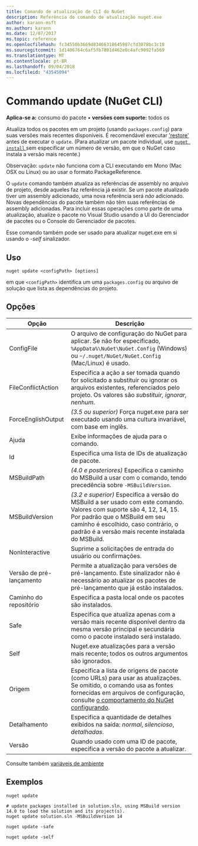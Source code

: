 ```yaml
---
title: Comando de atualização de CLI do NuGet
description: Referência do comando de atualização nuget.exe
author: karann-msft
ms.author: karann
ms.date: 12/07/2017
ms.topic: reference
ms.openlocfilehash: fc34550b3669d83466318645987cfd3078bc3c18
ms.sourcegitcommit: 1d1406764c6af5fb7801d462e0c4afc9092fa569
ms.translationtype: MT
ms.contentlocale: pt-BR
ms.lasthandoff: 09/04/2018
ms.locfileid: "43545094"
---
```

# <a name="update-command-nuget-cli"></a>Commando update (NuGet CLI)

**Aplica-se a:** consumo do pacote &bullet; **versões com suporte:** todos os

Atualiza todos os pacotes em um projeto (usando `packages.config`) para suas versões mais recentes disponíveis. É recomendável executar ['restore'](cli-ref-restore.md) antes de executar o `update`. (Para atualizar um pacote individual, use [ `nuget install` ](cli-ref-install.md) sem especificar um número de versão, em que o NuGet caso instala a versão mais recente.)

Observação: `update` não funciona com a CLI executando em Mono (Mac OSX ou Linux) ou ao usar o formato PackageReference.

O `update` comando também atualiza as referências de assembly no arquivo de projeto, desde aqueles faz referência já existir. Se um pacote atualizado tiver um assembly adicionado, uma nova referência será *não* adicionado. Novas dependências do pacote também não têm suas referências de assembly adicionadas. Para incluir essas operações como parte de uma atualização, atualize o pacote no Visual Studio usando a UI do Gerenciador de pacotes ou o Console do Gerenciador de pacotes.

Esse comando também pode ser usado para atualizar nuget.exe em si usando o *-self* sinalizador.

## <a name="usage"></a>Uso

```cli
nuget update <configPath> [options]
```

em que `<configPath>` identifica um uma `packages.config` ou arquivo de solução que lista as dependências do projeto.

## <a name="options"></a>Opções

| Opção | Descrição |
| --- | --- |
| ConfigFile | O arquivo de configuração do NuGet para aplicar. Se não for especificado, `%AppData%\NuGet\NuGet.Config` (Windows) ou `~/.nuget/NuGet/NuGet.Config` (Mac/Linux) é usado.|
| FileConflictAction | Especifica a ação a ser tomada quando for solicitado a substituir ou ignorar os arquivos existentes, referenciados pelo projeto. Os valores são *substituir, ignorar, nenhum*. |
| ForceEnglishOutput | *(3.5 ou superior)*  Força nuget.exe para ser executado usando uma cultura invariável, com base em inglês. |
| Ajuda | Exibe informações de ajuda para o comando. |
| Id | Especifica uma lista de IDs de atualização de pacote. |
| MSBuildPath | *(4.0 e posteriores)*  Especifica o caminho do MSBuild a usar com o comando, tendo precedência sobre `-MSBuildVersion`. |
| MSBuildVersion | *(3.2 e superior)*  Especifica a versão do MSBuild a ser usado com este comando. Valores com suporte são 4, 12, 14, 15. Por padrão que o MSBuild em seu caminho é escolhido, caso contrário, o padrão é a versão mais recente instalada do MSBuild. |
| NonInteractive | Suprime a solicitações de entrada do usuário ou confirmações. |
| Versão de pré-lançamento | Permite a atualização para versões de pré-lançamento. Este sinalizador não é necessário ao atualizar os pacotes de pré-lançamento que já estão instalados. |
| Caminho do repositório | Especifica a pasta local onde os pacotes são instalados. |
| Safe | Especifica que atualiza apenas com a versão mais recente disponível dentro da mesma versão principal e secundária como o pacote instalado será instalado. |
| Self | Nuget.exe atualizações para a versão mais recente; todos os outros argumentos são ignorados. |
| Origem | Especifica a lista de origens de pacote (como URLs) para usar as atualizações. Se omitido, o comando usa as fontes fornecidas em arquivos de configuração, consulte [o comportamento do NuGet configurando](../consume-packages/configuring-nuget-behavior.md). |
| Detalhamento | Especifica a quantidade de detalhes exibidos na saída: *normal*, *silencioso*, *detalhadas*. |
| Versão | Quando usado com uma ID de pacote, especifica a versão do pacote a atualizar. |

Consulte também [variáveis de ambiente](cli-ref-environment-variables.md)

## <a name="examples"></a>Exemplos

```cli
nuget update

# update packages installed in solution.sln, using MSBuild version 14.0 to load the solution and its project(s).
nuget update solution.sln -MSBuildVersion 14

nuget update -safe

nuget update -self
```

